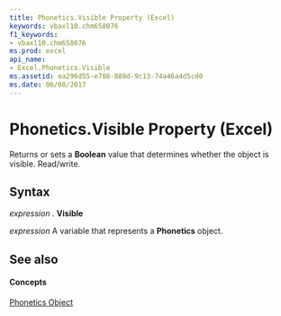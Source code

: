 ```yaml
---
title: Phonetics.Visible Property (Excel)
keywords: vbaxl10.chm658076
f1_keywords:
- vbaxl10.chm658076
ms.prod: excel
api_name:
- Excel.Phonetics.Visible
ms.assetid: ea296d55-e788-888d-9c13-74a46a4d5cd0
ms.date: 06/08/2017
---
```



# Phonetics.Visible Property (Excel)

Returns or sets a  **Boolean** value that determines whether the object is visible. Read/write.


## Syntax

 _expression_ . **Visible**

 _expression_ A variable that represents a **Phonetics** object.


## See also


#### Concepts


[Phonetics Object](phonetics-object-excel.md)

